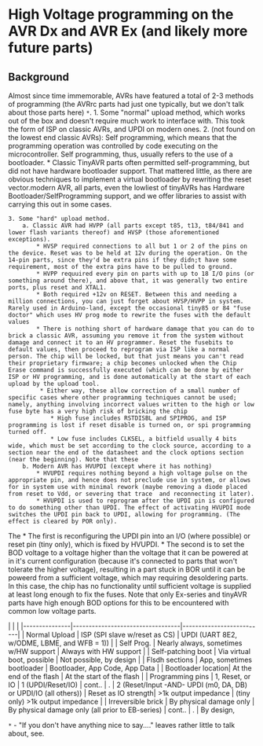 # High Voltage programming on the AVR Dx and AVR Ex (and likely more future parts)

## Background
Almost since time immemorable, AVRs have featured a total of 2-3 methods of programming (the AVRrc parts had just one typically, but we don't talk about those parts here) `*`. 
	1. Some "normal" upload method, which works out of the box and doesn't require much work to interface with. This took the form of ISP on classic AVRs, and UPDI on modern ones. 
	2. (not found on the lowest end classic AVRs): Self programming, which means that the programming operation was controlled by code executing on the microcontroller. Self programming, thus, usually refers to the use of a bootloader.
		* Classic TinyAVR parts often permitted self-programming, but did not have hardware bootloader support. That mattered little, as there are obvious techniques to implement a virtual bootloader by rewriting the reset vector.modern AVR, all parts, even the lowliest of tinyAVRs has Hardware Bootloader/SelfProgramming support, and we offer libraries to assist with carrying this out in some cases. 

	3. Some "hard" upload method.
		a. Classic AVR had HVPP (all parts except t85, t13, t84/841 and lower flash variants thereof) and HVSP (those aforementioned exceptions). 
			* HVSP required connections to all but 1 or 2 of the pins on the device. Reset was to be held at 12v during the operation. On the 14-pin parts, since they'd be extra pins if they didn;t have some requirement, most of the extra pins have to be pulled to ground. 
			* HVPP requuired every pin on parts with up to 18 I/O pins (or something around there), and above that, it was generally two entire ports, plus reset and XTAL1. 
			* Both required +12v on RESET. Between this and needing a million connections, you can just forget about HVSP/HVPP in system. Rarely used in Arduino-land, except the occasional tiny85 or 84 "fuse doctor" which uses HV prog mode to rewrite the fuses with the default values 
			* There is nothing short of hardware damage that you can do to brick a classic AVR, assuming you remove it from the system without damage and connect it to an HV programmer. Reset the fusebits to default values, then proceed to reprogram via ISP like a normal person. The chip will be locked, but that just means you can't read their proprietary firmware; a chip becomes unlocked when the Chip Erase command is successfully executed (which can be done by either ISP or HV programming, and is done automatically at the start of each upload by the upload tool.
			 * Either way, these allow correction of a small number of specific cases where other programming techniques cannot be used; namely, anything involving incorrect values written to the high or low fuse byte has a very high risk of bricking the chip
			 	* High fuse includes RSTDISBL and SPIPROG, and ISP programming is lost if reset disable is turned on, or spi programming turned off.
			 	* Low fuse includes CLKSEL, a bitfield usually 4 bits wide, which must be set according to the clock source, according to a section near the end of the datasheet and the clock options section (near the beginning). Note that these 
		b. Modern AVR has HVUPDI (except where it has nothing)
			* HVUPDI requires nothing beyond a high voltage pulse on the appropriate pin, and hence does not preclude use in system, or allows for in system use with minimal rework (maybe removing a diode placed from reset to Vdd, or severing that trace  and reconnecting it later).
			* HVUPDI is used to reprogram after the UPDI pin is configured to do something other than UPDI. The effect of activating HVUPDI mode switches the UPDI pin back to UPDI, allowing for programming. (The effect is cleared by POR only).

The 
				* The first is reconfiguring the UPDI pin into an I/O (where possible) or reset pin (tiny only), which is fixed by HVUPDI. 
				* The second is to set the BOD voltage to a voltage higher than the voltage that it can be powered at in it's current configuration (because it's connected to parts that won't tolerate the higher voltage), resulting in a part stuck in BOR until it can be poweerd from a sufficient voltage, which may requiring desoldering parts. In this case, the chip has no functionality until sufficient voltage is supplied at least long enough to fix the fuses. Note that only Ex-series and tinyAVR parts have high enough BOD options for this to be encountered with common low voltage parts. 





|                    |                                  |
|---------------|----------------------------------|--------------------------|
| Normal Upload      | ISP (SPI slave w/reset as CS) | UPDI (UART 8E2, w/ODME, LBME, and WFB = 1)) |
| Self Prog.         | Nearly always, sometimes w/HW support | Always with HW support | 
| Self-patching boot | Via virtual boot, possible       | Not possible, by design   |
| Flsdh sections     | App, sometimes bootloader        | Bootloader, App Code, App Data |
| Bootloader location| At the end of the flash          | At the start of the flash |
| Programming pins   | 1, Reset, or IO                  | 1 (UPDI/Reset/IO)
| cont..             | .                                | 2 (Reset/Input -AND- UPDI (m0, DA, DB) or UPDI/IO (all others))
| Reset as IO strength| >1k output impedance            | (tiny only) >1k output impedance |
| Irreversible brick | By physical damage only          | By physical damage only (all prior to EB-series) 
| cont..             | .                                | By design, 















`*` - "If you don't have anything nice to say...." leaves rather little to talk about, see. 

